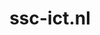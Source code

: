 ---
layout: post
title:  "ssc-ict.nl"
internal_url:  "/dutchgov/ssc-ict.nl.html"
categories: dutchgov
---